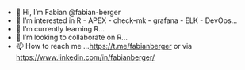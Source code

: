 - 👋 Hi, I’m Fabian @fabian-berger
- 👀 I’m interested in R - APEX - check-mk - grafana - ELK - DevOps...
- 🌱 I’m currently learning R...
- 💞️ I’m looking to collaborate on R...
- 📫 How to reach me ...https://t.me/fabianberger or via https://www.linkedin.com/in/fabianberger/

<!---
fabian-berger/fabian-berger is a ✨ special ✨ repository because its `README.md` (this file) appears on your GitHub profile.
You can click the Preview link to take a look at your changes.
--->

